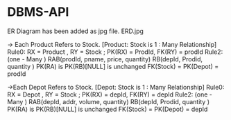 # DBMS-API

ER Diagram has been added as jpg file.
ERD.jpg


-> Each Product Refers to Stock. [Product: Stock is  1 : Many Relationship]
Rule0:     RX = Product ,  RY = Stock ;  PK(RX) = ProdId,  FK(RY) = prodId
Rule2:  (one - Many )
RAB(prodId, pname, price, quantity)
RB(depId, Prodid, quantity )
PK(RA) is PK(RB)[NULL] is unchanged
FK(Stock) = PK(Depot) = prodId
 
->Each Depot Refers to Stock. [Depot: Stock is 1 : Many Relationship]
Rule0:     RX = Depot ,  RY = Stock ;  PK(RX) = depId,  FK(RY) = depId 
Rule2:  (one - Many )
RAB(depId, addr, volume, quantity)
RB(depId, Prodid, quantity )
PK(RA) is PK(RB)[NULL] is unchanged
FK(Stock) = PK(Depot) = depId
